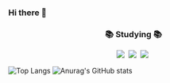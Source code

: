 ### Hi there 👋

<!--
**lsc713/lsc713** is a ✨ _special_ ✨ repository because its `README.md` (this file) appears on your GitHub profile.

Here are some ideas to get you started:

- 🔭 I’m currently working on ...
- 🌱 I’m currently learning ...
- 👯 I’m looking to collaborate on ...
- 🤔 I’m looking for help with ...
- 💬 Ask me about ...
- 📫 How to reach me: ...
- 😄 Pronouns: ...
- ⚡ Fun fact: ...
-->
<h3 align="center">📚 Studying 📚</h3>
<div align="center">
<!--   <img src="https://img.shields.io/badge/Redis-DC382D?style=for-the-badge&logo=Redis&logoColor=white" />&nbsp -->
  <img src="https://img.shields.io/badge/GitHub-181717?style=for-the-badge&logo=GitHub&logoColor=white" />&nbsp
  <img src="https://img.shields.io/badge/Spring%20Boot-6DB33F?style=for-the-badge&logo=springboot&logoColor=white" />&nbsp
  <img src="https://img.shields.io/badge/Spring%20Security-6DB33F?style=for-the-badge&logo=springsecurity&logoColor=white" />&nbsp
</div>


![Top Langs](https://github-readme-stats.vercel.app/api/top-langs/?username=lsc713&layout=compact)
![Anurag's GitHub stats](https://github-readme-stats.vercel.app/api?username=lsc713&show_icons=true&theme=ambient_gradient)
